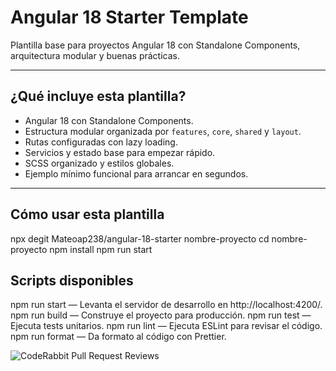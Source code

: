 # Angular 18 Starter Template

Plantilla base para proyectos Angular 18 con Standalone Components, arquitectura modular y buenas prácticas.

---

## ¿Qué incluye esta plantilla?

- Angular 18 con Standalone Components.
- Estructura modular organizada por `features`, `core`, `shared` y `layout`.
- Rutas configuradas con lazy loading.
- Servicios y estado base para empezar rápido.
- SCSS organizado y estilos globales.
- Ejemplo mínimo funcional para arrancar en segundos.

---

## Cómo usar esta plantilla

npx degit Mateoap238/angular-18-starter nombre-proyecto
cd nombre-proyecto
npm install
npm run start


## Scripts disponibles

npm run start — Levanta el servidor de desarrollo en http://localhost:4200/.
npm run build — Construye el proyecto para producción.
npm run test — Ejecuta tests unitarios.
npm run lint — Ejecuta ESLint para revisar el código.
npm run format — Da formato al código con Prettier.

![CodeRabbit Pull Request Reviews](https://img.shields.io/coderabbit/prs/github/Mateoap238/angular-18-starter?utm_source=oss&utm_medium=github&utm_campaign=Mateoap238%2Fangular-18-starter&labelColor=171717&color=FF570A&link=https%3A%2F%2Fcoderabbit.ai&label=CodeRabbit+Reviews)

